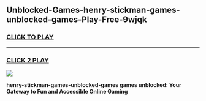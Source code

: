 
## Unblocked-Games-henry-stickman-games-unblocked-games-Play-Free-9wjqk
<h3>
<a href="https://premium76.site?title=henry-stickman-games-unblocked-games&ref=23A">CLICK TO PLAY</a></h3>
<hr>

<h3>
<a href="https://premium76.site?title=henry-stickman-games-unblocked-games&ref=23A">CLICK 2 PLAY</a>
  
</h3>

<a href="https://premium76.site?title=henry-stickman-games-unblocked-games&ref=23A"><img src="https://clearcache.store/games.png"></a>


**henry-stickman-games-unblocked-games games unblocked: Your Gateway to Fun and Accessible Online Gaming**
